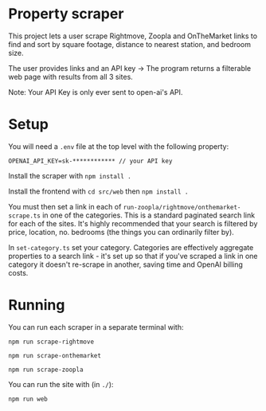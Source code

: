 # Property scraper
This project lets a user scrape Rightmove, Zoopla and OnTheMarket links to find and sort by square footage, distance to nearest station, and bedroom size.

The user provides links and an API key -> The program returns a filterable web page with results from all 3 sites.

Note: Your API Key is only ever sent to open-ai's API.

# Setup

You will need a `.env` file at the top level with the following property: 

```
OPENAI_API_KEY=sk-************ // your API key
```

Install the scraper with `npm install .`

Install the frontend with `cd src/web` then `npm install .`

You must then set a link in each of `run-zoopla/rightmove/onthemarket-scrape.ts` in one of the categories. This is a standard paginated search link for each of the sites. It's highly recommended that your search is filtered by price, location, no. bedrooms (the things you can ordinarily filter by).

In `set-category.ts` set your category. Categories are effectively aggregate properties to a search link - it's set up so that if you've scraped a link in one category it doesn't re-scrape in another, saving time and OpenAI billing costs.

# Running

You can run each scraper in a separate terminal with: 

`npm run scrape-rightmove`

`npm run scrape-onthemarket`

`npm run scrape-zoopla`

You can run the site with (in `./`):

`npm run web`
